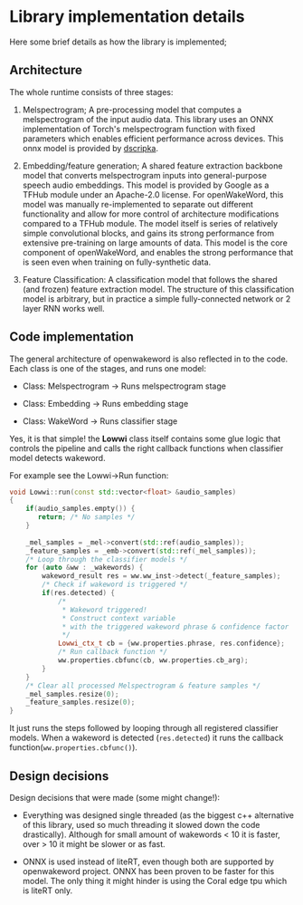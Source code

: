# Library implementation details

Here some brief details as how the library is implemented;

## Architecture

The whole runtime consists of three stages:

1. Melspectrogram; A pre-processing model that computes a melspectrogram of the input audio data. This library uses an ONNX implementation of Torch's melspectrogram function with fixed parameters which enables efficient performance across devices. This onnx model is provided by [dscripka](https://github.com/dscripka/openWakeWord).

2. Embedding/feature generation; A shared feature extraction backbone model that converts melspectrogram inputs into general-purpose speech audio embeddings. This model is provided by Google as a TFHub module under an Apache-2.0 license. For openWakeWord, this model was manually re-implemented to separate out different functionality and allow for more control of architecture modifications compared to a TFHub module. The model itself is series of relatively simple convolutional blocks, and gains its strong performance from extensive pre-training on large amounts of data. This model is the core component of openWakeWord, and enables the strong performance that is seen even when training on fully-synthetic data.

3. Feature Classification: A classification model that follows the shared (and frozen) feature extraction model. The structure of this classification model is arbitrary, but in practice a simple fully-connected network or 2 layer RNN works well.


## Code implementation

The general architecture of openwakeword is also reflected in to the code. Each class is one of the stages, and runs one model:

- Class: Melspectrogram -> Runs melspectrogram stage

- Class: Embedding -> Runs embedding stage

- Class: WakeWord -> Runs classifier stage

Yes, it is that simple! the **Lowwi** class itself contains some glue logic that controls the pipeline and calls the right callback functions when classifier model detects wakeword.

For example see the Lowwi->Run function:

```cpp
void Lowwi::run(const std::vector<float> &audio_samples)
{
    if(audio_samples.empty()) {
       return; /* No samples */
    }
    
    _mel_samples = _mel->convert(std::ref(audio_samples));
    _feature_samples = _emb->convert(std::ref(_mel_samples));
    /* Loop through the classifier models */
    for (auto &ww : _wakewords) {
        wakeword_result res = ww.ww_inst->detect(_feature_samples);
        /* Check if wakeword is triggered */
        if(res.detected) {
            /* 
             * Wakeword triggered!
             * Construct context variable
             * with the triggered wakeword phrase & confidence factor 
             */
            Lowwi_ctx_t cb = {ww.properties.phrase, res.confidence};
            /* Run callback function */
            ww.properties.cbfunc(cb, ww.properties.cb_arg);
        }
    }
    /* Clear all processed Melspectrogram & feature samples */
    _mel_samples.resize(0);
    _feature_samples.resize(0);
}   
```

It just runs the steps followed by looping through all registered classifier models. When a wakeword is detected (`res.detected`) it runs the callback function(`ww.properties.cbfunc()`).


## Design decisions

Design decisions that were made (some might change!):

- Everything was designed single threaded (as the biggest c++ alternative of this library, used so much threading it slowed down the code drastically).
  Although for small amount of wakewords < 10 it is faster, over > 10 it might be slower or as fast.

- ONNX is used instead of liteRT, even though both are supported by openwakeword project. ONNX has been proven to be faster for this model. The only thing it might hinder is using the Coral edge tpu which is liteRT only.
